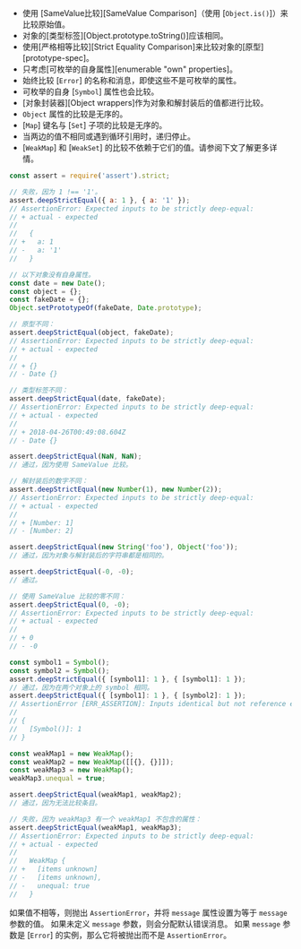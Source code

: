 
* 使用 [SameValue比较][SameValue Comparison]（使用 [`Object.is()`]）来比较原始值。
* 对象的[类型标签][Object.prototype.toString()]应该相同。
* 使用[严格相等比较][Strict Equality Comparison]来比较对象的[原型][prototype-spec]。
* 只考虑[可枚举的自身属性][enumerable "own" properties]。
* 始终比较 [`Error`] 的名称和消息，即使这些不是可枚举的属性。
* 可枚举的自身 [`Symbol`] 属性也会比较。
* [对象封装器][Object wrappers]作为对象和解封装后的值都进行比较。
* `Object` 属性的比较是无序的。
* [`Map`] 键名与 [`Set`] 子项的比较是无序的。
* 当两边的值不相同或遇到循环引用时，递归停止。
* [`WeakMap`] 和 [`WeakSet`] 的比较不依赖于它们的值。请参阅下文了解更多详情。

```js
const assert = require('assert').strict;

// 失败，因为 1 !== '1'。
assert.deepStrictEqual({ a: 1 }, { a: '1' });
// AssertionError: Expected inputs to be strictly deep-equal:
// + actual - expected
//
//   {
// +   a: 1
// -   a: '1'
//   }

// 以下对象没有自身属性。
const date = new Date();
const object = {};
const fakeDate = {};
Object.setPrototypeOf(fakeDate, Date.prototype);

// 原型不同：
assert.deepStrictEqual(object, fakeDate);
// AssertionError: Expected inputs to be strictly deep-equal:
// + actual - expected
//
// + {}
// - Date {}

// 类型标签不同：
assert.deepStrictEqual(date, fakeDate);
// AssertionError: Expected inputs to be strictly deep-equal:
// + actual - expected
//
// + 2018-04-26T00:49:08.604Z
// - Date {}

assert.deepStrictEqual(NaN, NaN);
// 通过，因为使用 SameValue 比较。

// 解封装后的数字不同：
assert.deepStrictEqual(new Number(1), new Number(2));
// AssertionError: Expected inputs to be strictly deep-equal:
// + actual - expected
//
// + [Number: 1]
// - [Number: 2]

assert.deepStrictEqual(new String('foo'), Object('foo'));
// 通过，因为对象与解封装后的字符串都是相同的。

assert.deepStrictEqual(-0, -0);
// 通过。

// 使用 SameValue 比较的零不同：
assert.deepStrictEqual(0, -0);
// AssertionError: Expected inputs to be strictly deep-equal:
// + actual - expected
//
// + 0
// - -0

const symbol1 = Symbol();
const symbol2 = Symbol();
assert.deepStrictEqual({ [symbol1]: 1 }, { [symbol1]: 1 });
// 通过，因为在两个对象上的 symbol 相同。
assert.deepStrictEqual({ [symbol1]: 1 }, { [symbol2]: 1 });
// AssertionError [ERR_ASSERTION]: Inputs identical but not reference equal:
//
// {
//   [Symbol()]: 1
// }

const weakMap1 = new WeakMap();
const weakMap2 = new WeakMap([[{}, {}]]);
const weakMap3 = new WeakMap();
weakMap3.unequal = true;

assert.deepStrictEqual(weakMap1, weakMap2);
// 通过，因为无法比较条目。

// 失败，因为 weakMap3 有一个 weakMap1 不包含的属性：
assert.deepStrictEqual(weakMap1, weakMap3);
// AssertionError: Expected inputs to be strictly deep-equal:
// + actual - expected
//
//   WeakMap {
// +   [items unknown]
// -   [items unknown],
// -   unequal: true
//   }
```

如果值不相等，则抛出 `AssertionError`，并将 `message` 属性设置为等于 `message` 参数的值。
如果未定义 `message` 参数，则会分配默认错误消息。
如果 `message` 参数是 [`Error`] 的实例，那么它将被抛出而不是 `AssertionError`。

